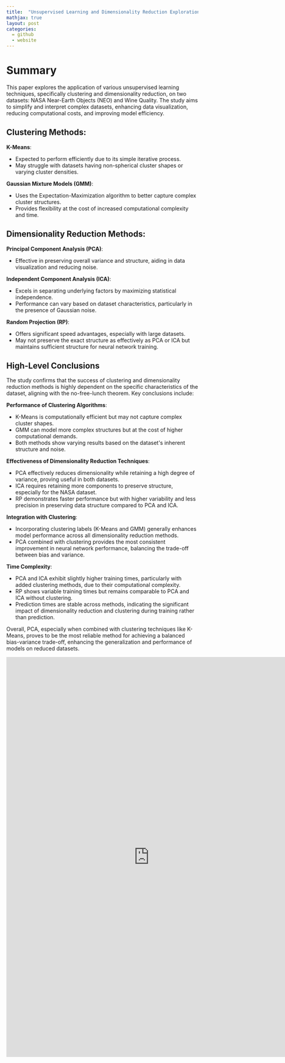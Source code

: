 ```yaml
---
title:  "Unsupervised Learning and Dimensionality Reduction Exploration"
mathjax: true
layout: post
categories: 
  = github
  - website
---
```


# Summary
This paper explores the application of various unsupervised learning techniques, specifically clustering and dimensionality reduction, on two datasets: NASA Near-Earth Objects (NEO) and Wine Quality. The study aims to simplify and interpret complex datasets, enhancing data visualization, reducing computational costs, and improving model efficiency.

## Clustering Methods:
**K-Means**:
   - Expected to perform efficiently due to its simple iterative process.
   - May struggle with datasets having non-spherical cluster shapes or varying cluster densities.

**Gaussian Mixture Models (GMM)**:
   - Uses the Expectation-Maximization algorithm to better capture complex cluster structures.
   - Provides flexibility at the cost of increased computational complexity and time.

## Dimensionality Reduction Methods:

**Principal Component Analysis (PCA)**:
   - Effective in preserving overall variance and structure, aiding in data visualization and reducing noise.

**Independent Component Analysis (ICA)**:
   - Excels in separating underlying factors by maximizing statistical independence.
   - Performance can vary based on dataset characteristics, particularly in the presence of Gaussian noise.

**Random Projection (RP)**:
   - Offers significant speed advantages, especially with large datasets.
   - May not preserve the exact structure as effectively as PCA or ICA but maintains sufficient structure for neural network training.

## High-Level Conclusions

The study confirms that the success of clustering and dimensionality reduction methods is highly dependent on the specific characteristics of the dataset, aligning with the no-free-lunch theorem. Key conclusions include:

**Performance of Clustering Algorithms**:
   - K-Means is computationally efficient but may not capture complex cluster shapes.
   - GMM can model more complex structures but at the cost of higher computational demands.
   - Both methods show varying results based on the dataset's inherent structure and noise.

**Effectiveness of Dimensionality Reduction Techniques**:
   - PCA effectively reduces dimensionality while retaining a high degree of variance, proving useful in both datasets.
   - ICA requires retaining more components to preserve structure, especially for the NASA dataset.
   - RP demonstrates faster performance but with higher variability and less precision in preserving data structure compared to PCA and ICA.

**Integration with Clustering**:
   - Incorporating clustering labels (K-Means and GMM) generally enhances model performance across all dimensionality reduction methods.
   - PCA combined with clustering provides the most consistent improvement in neural network performance, balancing the trade-off between bias and variance.

**Time Complexity**:
   - PCA and ICA exhibit slightly higher training times, particularly with added clustering methods, due to their computational complexity.
   - RP shows variable training times but remains comparable to PCA and ICA without clustering.
   - Prediction times are stable across methods, indicating the significant impact of dimensionality reduction and clustering during training rather than prediction.

Overall, PCA, especially when combined with clustering techniques like K-Means, proves to be the most reliable method for achieving a balanced bias-variance trade-off, enhancing the generalization and performance of models on reduced datasets.

<embed src="https://kodendaal.github.io/assets/unsupervised_learning.pdf" type="application/pdf" width="750" height="1050" />
